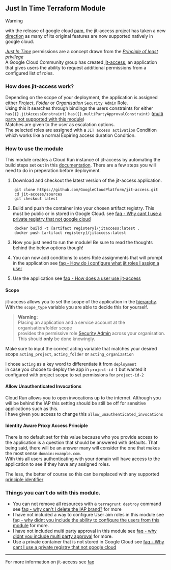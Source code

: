 ## Just In Time Terraform Module

> [!WARNING]
> with the release of google cloud [pam](https://cloud.google.com/iam/docs/pam-overview),
> the jit-access project has taken a new [direction](https://github.com/GoogleCloudPlatform/jit-groups/discussions/451) as many of its original features are now supported natively in google cloud.


_[Just In Time](https://cloudnativenow.com/features/just-in-time-permissions-in-microservices-based-applications/)_ permissions are a concept drawn from the _[Principle of least privilege](https://en.wikipedia.org/wiki/Principle_of_least_privilege)_<br>
A Google Cloud Community group has created [jit-access](https://github.com/GoogleCloudPlatform/jit-access),
an application that gives users the ability to request additional permissions from a configured list of roles.<br>

### How does jit-access work?

Depending on the scope of your deployment, the application is assigned either _Project_, _Folder_ or _Organisation_ `Security Admin` Role. <br>
Using this it searches through bindings the users constraints for either `has({}.jitAccessConstraint)` `has({}.multiPartyApprovalConstraint)` ([multi party not supported with this module](faq.md#why-didnt-you-include-multi-party-approval)) <br>
Matches are given to the user as escalation options. <br>
The selected roles are assigned with a `JIT access activation` Condition which works like a normal Expiring access duration Condition.



### How to use the module

This module creates a Cloud Run instance of jit-access by automating the build steps set out in this [documentation](https://cloud.google.com/architecture/manage-just-in-time-privileged-access-to-project#cloud-run).
There are a few steps you will need to do in preperation before deployment.

1. Download and checkout the latest version of the jit-access application.
```   
    git clone https://github.com/GoogleCloudPlatform/jit-access.git
    cd jit-access/sources
    git checkout latest
```
2. Build and push the container into your chosen artifact registry. This must be public or in stored in Google Cloud. see [faq - Why cant I use a private registry that not google cloud](docs/faq.md#why-cant-i-use-a-private-registry-thats-not-google-cloud)
```
    docker build -t [artifact registery]/jitaccess:latest .
    docker push [artifact registery]/jitaccess:latest
```

3. Now you just need to run the module! Be sure to read the thoughts behind the below options though!

4. You can now add conditions to users Role assignments that will prompt in the application see [faq - How do i configure what jit roles I assign a user](docs/faq.md#how-do-i-configure-what-jit-roles-i-assign-a-user)

5. Use the application see [faq - How does a user use jit-access](docs/faq.md#how-does-a-user-use-jit-access)
#### Scope
jit-access allows you to set the scope of the application in the [hierarchy](https://cloud.google.com/resource-manager/docs/cloud-platform-resource-hierarchy). <br>
With the `scope_type` variable you are able to decide this for yourself. <br>
> **Warning:** <br>
> Placing an application and a service account at the organisation/folder scope <br>
> provides the permissive role [Security Admin](https://cloud.google.com/iam/docs/understanding-roles#iam.securityAdmin) across your organisation. This should **only** be done knowingly.

Make sure to input the correct acting variable that matches your desired scope
`acting_project`, `acting_folder` or `acting_organization` 

I chose `acting` as a key word to differentiate it from `deployment` <br>
in case you choose to deploy the app in `project-id-1` but wanted it configured with project scope to set permissions for `project-id-2`


#### Allow Unauthenticated Invocations
Cloud Run allows you to open invocations up to the internet.
Although you will be behind the IAP this setting should be still be off for sensitive applications such as this. <br>
I have given you access to change this `allow_unauthenticated_invocations`


#### Identity Aware Proxy Access Principle
There is no default set for this value because who you provide access to the application is a question that should be answered with defaults.
That being said, there will be an answer many will consider the one that makes the most sense `domain:example.com`. <br>
With this all users authenticating with your domain will have access to the application to see if they have any assigned roles.

The less, the better of course so this can be replaced with any supported [principle identifier](https://cloud.google.com/iam/docs/principal-identifiers)

### Things you can't do with this module.

- You can not remove all resources with a `terragrunt destroy` command see [faq - why can't I delete the IAP brand?](docs/faq.md#why-cant-i-delete-the-iap-brand) for more
- I have not included a way to configure User aim roles in this module see [faq - why didnt you include the ability to configure the users from this module](docs/faq.md#why-didnt-you-include-the-ability-to-configure-the-users-from-this-module) for more.
- I have not included multi party approval in this module see [faq - why didnt you include multi party approval](docs/faq.md#why-didnt-you-include-multi-party-approval) for more.
- Use a private container that is not stored in Google Cloud see [faq - Why cant I use a private registry that not google cloud](docs/faq.md#why-cant-i-use-a-private-registry-thats-not-google-cloud)

-------- 
For more information on jit-access see [faq](docs/faq.md)
